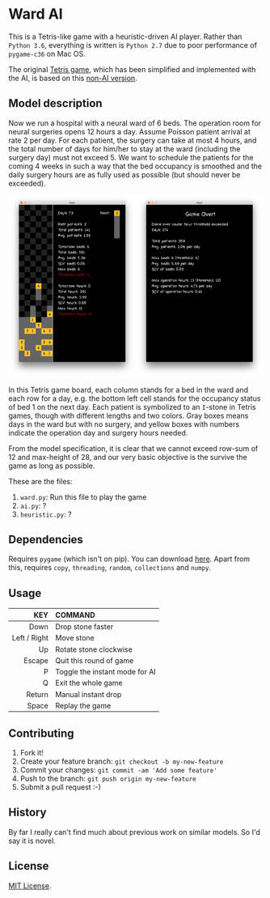 # Ward AI

This is a Tetris-like game with a heuristic-driven AI player. Rather than `Python 3.6`, everything is written is `Python 2.7` due to poor performance of `pygame-c36` on Mac OS.

The original [Tetris game](https://github.com/allenfrostline/Tetris-AI), which has been simplified and implemented with the AI, is based on this [non-AI version](https://gist.github.com/kch42/565419/download).

## Model description

Now we run a hospital with a neural ward of 6 beds. The operation room for neural surgeries opens 12 hours a day. Assume Poisson patient arrival at rate 2 per day. For each patient, the surgery can take at most 4 hours, and the total number of days for him/her to stay at the ward (including the surgery day) must not exceed 5. We want to schedule the patients for the coming 4 weeks in such a way that the bed occupancy is smoothed and the daily surgery hours are as fully used as possible (but should never be exceeded).

<img src='./doc/img/play.png' width=50%/><img src='./doc/img/result.png' width=50%/>

In this Tetris game board, each column stands for a bed in the ward and each row for a day, e.g. the bottom left cell stands for the occupancy status of bed 1 on the next day. Each patient is symbolized to an `I`-stone in Tetris games, though with different lengths and two colors. Gray boxes means days in the ward but with no surgery, and yellow boxes with numbers indicate the operation day and surgery hours needed. 

From the model specification, it is clear that we cannot exceed row-sum of 12 and max-height of 28, and our very basic objective is the survive the game as long as possible.

These are the files:

1. `ward.py`: Run this file to play the game
2. `ai.py`: ?
3. `heuristic.py`: ?

## Dependencies

Requires `pygame` (which isn't on pip). You can download [here](https://bitbucket.org/pygame/pygame/downloads). Apart from this, requires `copy`, `threading`, `random`, `collections` and `numpy`.

## Usage

|KEY|COMMAND|
|---:|:---|
|Down|Drop stone faster|
|Left / Right|Move stone|
|Up|Rotate stone clockwise|
|Escape|Quit this round of game|
|P|Toggle the instant mode for AI|
|Q|Exit the whole game|
|Return|Manual instant drop|
|Space|Replay the game|

## Contributing

1. Fork it!
2. Create your feature branch: `git checkout -b my-new-feature`
3. Commit your changes: `git commit -am 'Add some feature'`
4. Push to the branch: `git push origin my-new-feature`
5. Submit a pull request :-)

## History

By far I really can't find much about previous work on similar models. So I'd say it is novel.

## License

[MIT License](./LICENSE).
